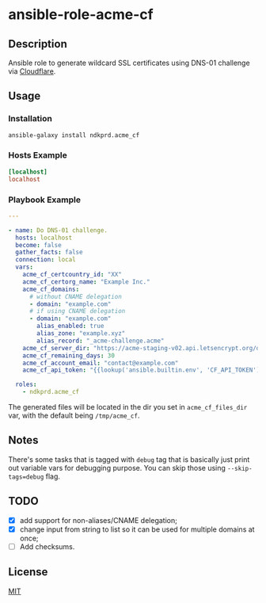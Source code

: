 # ansible-role-acme-cf

## Description

Ansible role to generate wildcard SSL certificates using DNS-01 challenge via [Cloudflare](https://cloudflare.com).

## Usage

### Installation

```bash
ansible-galaxy install ndkprd.acme_cf
```

### Hosts Example

```ini
[localhost]
localhost
```

### Playbook Example

```yaml
---

- name: Do DNS-01 challenge.
  hosts: localhost
  become: false
  gather_facts: false
  connection: local
  vars:
    acme_cf_certcountry_id: "XX"
    acme_cf_certorg_name: "Example Inc."
    acme_cf_domains:
      # without CNAME delegation
      - domain: "example.com"
      # if using CNAME delegation
      - domain: "example.com"
        alias_enabled: true
        alias_zone: "example.xyz"
        alias_record: "_acme-challenge.acme"
    acme_cf_server_dir: "https://acme-staging-v02.api.letsencrypt.org/directory"
    acme_cf_remaining_days: 30
    acme_cf_account_email: "contact@example.com"
    acme_cf_api_token: "{{lookup('ansible.builtin.env', 'CF_API_TOKEN') }}"

  roles:
    - ndkprd.acme_cf

```

The generated files will be located in the dir you set in `acme_cf_files_dir` var, with the default being `/tmp/acme_cf`.

## Notes

There's some tasks that is tagged with `debug` tag that is basically just print out variable vars for debugging purpose. You can skip those using `--skip-tags=debug` flag.

## TODO

- [x] add support for non-aliases/CNAME delegation;
- [x] change input from string to list so it can be used for multiple domains at once;
- [ ] Add checksums.

## License

[MIT](./LICENSE)
